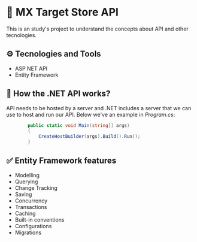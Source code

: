 # 🔮 MX Target Store API

This is an study's project to understand the concepts about API and other tecnologies.

## ⚙ Tecnologies and Tools

- ASP NET API
- Entity Framework

## 🧐 How the .NET API works?

API needs to be hosted by a server and .NET includes a server that we can use to host and run our API. Below we've an example in *Program.cs*:

```c#
        public static void Main(string[] args)
        {
            CreateHostBuilder(args).Build().Run();
        }
```

## ✅ Entity Framework features

- Modelling
- Querying
- Change Tracking
- Saving
- Concurrency
- Transactions
- Caching
- Built-in conventions
- Configurations
- Migrations
